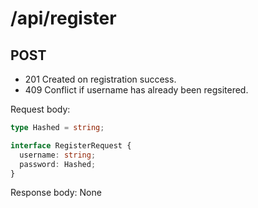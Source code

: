 # /api/register
## POST
- 201 Created on registration success.
- 409 Conflict if username has already been regsitered.

Request body:
```ts
type Hashed = string;

interface RegisterRequest {
  username: string;
  password: Hashed;
}
```

Response body: None
